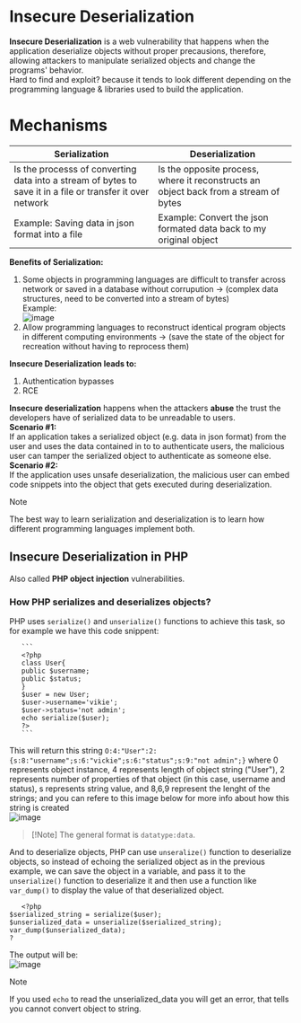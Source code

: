 # Insecure Deserialization
**Insecure Deserialization** is a web vulnerability that happens when the application deserialize objects without proper precausions, therefore, allowing attackers to manipulate serialized objects and change the programs' behavior.</br>
Hard to find and exploit? because it tends to look different depending on the programming language & libraries used to build the application.</br>

# Mechanisms
| Serialization     |  Deserialization |
|------|---------|
|Is the processs of converting data into a stream of bytes to save it in a file or transfer it over network| Is the opposite process, where it reconstructs an object back from a stream of bytes |
|Example: Saving data in json format into a file|Example: Convert the json formated data back to my original object|

**Benefits of Serialization:** </br>
1. Some objects in programming languages are difficult to transfer across network or saved in a database without corrupution -> (complex data structures, need to be converted into a stream of bytes)</br>
   Example:</br>![image](https://github.com/user-attachments/assets/fa9637e7-7dca-4121-a9f2-ab09ca38ceb1)</br>
2. Allow programming languages to reconstruct identical program objects in different computing environments -> (save the state of the object for recreation without having to reprocess them)</br>

**Insecure Deserialization leads to:** </br>
1. Authentication bypasses
2. RCE</br>

**Insecure deserialization** happens when the attackers **abuse** the trust the developers have of serialized data to be unreadable to users.</br>
**Scenario #1:** </br>
If an application takes a serialized object (e.g. data in json format) from the user and uses the data contained in to to authenticate users, the malicious user can tamper the serialized object to authenticate as someone else.</br>
**Scenario #2:** </br>
If the application uses unsafe deserialization, the malicious user can embed code snippets into the object that gets executed during deserialization.</br>

>[!Note]
>The best way to learn serialization and deserialization is to learn how different programming languages implement both.</br>
## Insecure Deserialization in PHP
Also called **PHP object injection** vulnerabilities.</br>
### How PHP serializes and deserializes objects? </br>
   PHP uses `serialize()` and `unserialize()` functions to achieve this task, so for example we have this code snippent: </br>
   
       ```
       <?php
       class User{
       public $username;
       public $status;
       }
       $user = new User;
       $user->username='vikie';
       $user->status='not admin';
       echo serialize($user);
       ?>
       ```
   This will return this string `O:4:"User":2:{s:8:"username";s:6:"vickie";s:6:"status";s:9:"not admin";}` where 0 represents object instance, 4 represents length of object string ("User"), 2 represents number of properties of that object (in this case, username and status), s represents string value, and 8,6,9 represent the lenght of the strings; and you can refere to this image below for more info about how this string is created</br>
       ![image](https://github.com/user-attachments/assets/35626ca3-f540-4d51-8b2e-076b0baa79f3) </br>
       
   >[!Note] The general format is `datatype:data`.</br>
   
And to deserialize objects, PHP can use `unseralize()` function to deserialize objects, so instead of echoing the serialized object as in the previous example, we can save the object in a variable, and pass it to the `unserialize()` function to deserialize it and then use a function like `var_dump()` to display the value of that deserialized object.

```
   <?php
$serialized_string = serialize($user);
$unserialized_data = unserialize($serialized_string);
var_dump($unserialized_data);
?
```
The output will be:</br>![image](https://github.com/user-attachments/assets/d2b3521c-39ef-4f35-8b54-d19ca65f528e)</br>
>[!Note]
>If you used  `echo` to read the unserialized_data you will get an error, that tells you cannot convert object to string.</br>
</br>




